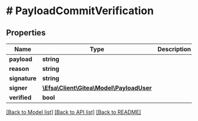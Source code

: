 # # PayloadCommitVerification

## Properties

Name | Type | Description | Notes
------------ | ------------- | ------------- | -------------
**payload** | **string** |  | [optional]
**reason** | **string** |  | [optional]
**signature** | **string** |  | [optional]
**signer** | [**\Efsa\Client\Gitea\Model\PayloadUser**](PayloadUser.md) |  | [optional]
**verified** | **bool** |  | [optional]

[[Back to Model list]](../../README.md#models) [[Back to API list]](../../README.md#endpoints) [[Back to README]](../../README.md)
